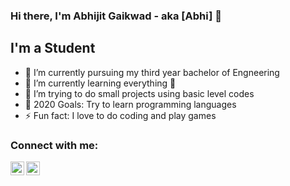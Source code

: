 ### Hi there, I'm Abhijit Gaikwad - aka [Abhi] 👋



## I'm a Student

- 🔭 I’m currently pursuing my third year bachelor of Engneering
- 🌱 I’m currently learning everything 🤣
- 👯 I’m trying to do small projects using basic level codes  
- 🥅 2020 Goals: Try to learn programming languages  
- ⚡ Fun fact: I love to do coding and play games 



### Connect with me:

[<img align="left" alt="mysterious_abhijit | Instagram" width="22px" src="https://cdn.jsdelivr.net/npm/simple-icons@v3/icons/instagram.svg" />][instagram]
[<img align="left" alt="mysterious_abhijit | Facebook" width="22px" src="https://cdn.jsdelivr.net/npm/simple-icons@v3/icons/facebook.svg" />][facebook]

<br />

<br />
<br />





[instagram]: https://www.instagram.com/mysterious_abhijit/
[facebook]: https://www.facebook.com/abhijit.gaikwad.123829/


